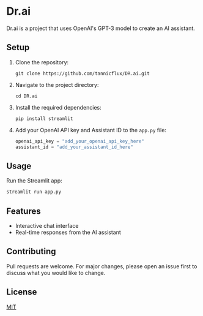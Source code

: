 # Dr.ai

Dr.ai is a project that uses OpenAI's GPT-3 model to create an AI assistant.

## Setup

1. Clone the repository:
    ```
    git clone https://github.com/tannicflux/DR.ai.git
    ```

2. Navigate to the project directory:
    ```
    cd DR.ai
    ```

3. Install the required dependencies:
    ```
    pip install streamlit
    ```

4. Add your OpenAI API key and Assistant ID to the `app.py` file:
    ```python
    openai_api_key = "add_your_openai_api_key_here"
    assistant_id = "add_your_assistant_id_here"
    ```

## Usage

Run the Streamlit app:
```bash
streamlit run app.py
```

## Features

- Interactive chat interface
- Real-time responses from the AI assistant

## Contributing

Pull requests are welcome. For major changes, please open an issue first to discuss what you would like to change.

## License

[MIT](https://choosealicense.com/licenses/mit/)
